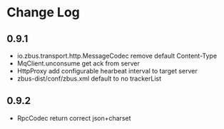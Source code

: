 # Change Log

## 0.9.1

- io.zbus.transport.http.MessageCodec remove default Content-Type
- MqClient.unconsume get ack from server
- HttpProxy add configurable hearbeat interval to target server
- zbus-dist/conf/zbus.xml default to no trackerList

## 0.9.2

- RpcCodec return correct json+charset